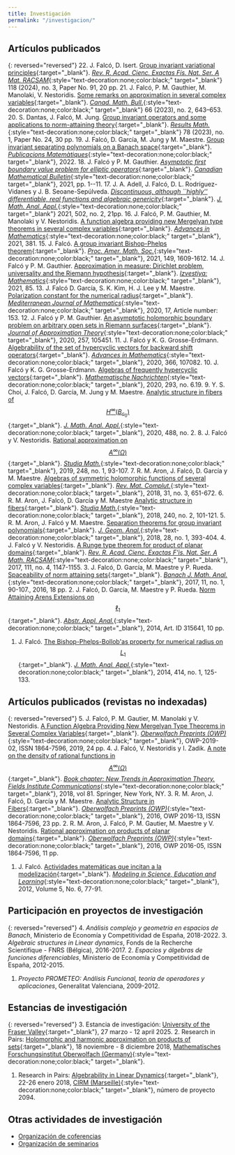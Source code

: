 ```yaml
---
title: Investigación
permalink: "/investigacion/"
---
```


## Artículos publicados

{: reversed="reversed"}
22. J. Falcó, D. Isert. [Group invariant variational principles](https://mathscinet.ams.org/mathscinet-getitem?mr=4732460){:target="_blank"}. [_Rev. R. Acad. Cienc. Exactas Fís. Nat. Ser. A Mat. RACSAM_](https://link.springer.com/journal/13398){:style="text-decoration:none;color:black;" target="_blank"} 118 (2024), no. 3, Paper No. 91, 20 pp.
21. J. Falcó, P. M. Gauthier, M. Manolaki, V. Nestoridis. [Some remarks on approximation in several complex variables](https://mathscinet.ams.org/mathscinet-getitem?mr=4584489){:target="_blank"}. [_Canad. Math. Bull._](https://www.cambridge.org/core/journals/canadian-mathematical-bulletin){:style="text-decoration:none;color:black;" target="_blank"} 66 (2023), no. 2, 643–653.
20. S. Dantas, J. Falcó, M. Jung. [Group invariant operators and some applications to norm-attaining theory](https://mathscinet.ams.org/mathscinet-getitem?mr=4514499){:target="_blank"}. [_Results Math._](https://link.springer.com/journal/944){:style="text-decoration:none;color:black;" target="_blank"} 78 (2023), no. 1, Paper No. 24, 30 pp.
19. J. Falcó, D. García, M. Jung y M. Maestre. [Group invariant separating polynomials on a Banach space](){:target="_blank"}. [_Publicacions Matemàtiques_](https://mat.uab.cat/pubmat/){:style="text-decoration:none;color:black;" target="_blank"}, 2022.
18. J. Falcó y P. M. Gauthier. [_Asymptotic first boundary value problem for elliptic operators_](https://www.cambridge.org/core/journals/canadian-mathematical-bulletin/article/asymptotic-first-boundary-value-problem-for-elliptic-operators/8022DFD1A994B28C07C271427D1B8A2C){:target="_blank"}. [_Canadian Mathematical Bulletin_](https://www.cambridge.org/core/journals/canadian-mathematical-bulletin){:style="text-decoration:none;color:black;" target="_blank"}, 2021, pp. 1--11.
17. J. A. Adell, J. Falcó, D. L. Rodríguez-Vidanes y J. B. Seoane-Sepúlveda. [_Discontinuous, although ``highly'' differentiable, real functions and algebraic genericity_](https://www.sciencedirect.com/science/article/pii/S0022247X21003437){:target="_blank"}. [_J. Math. Anal. Appl._](http://www.sciencedirect.com/science/journal/0022247X){:style="text-decoration:none;color:black;" target="_blank"} 2021, 502, no. 2, 21pp.
16. J. Falcó, P. M. Gauthier, M. Manolaki y V. Nestoridis. [A function algebra providing new Mergelyan type theorems in several complex variables](https://www.sciencedirect.com/science/article/pii/S0001870821000876){:target="_blank"}. [_Advances in Mathematics_](https://www.journals.elsevier.com/advances-in-mathematics){:style="text-decoration:none;color:black;" target="_blank"}, 2021, 381.
15. J. Falcó. [A group invariant Bishop-Phelps theorem](https://www.ams.org/journals/proc/0000-000-00/S0002-9939-2021-15321-5/){:target="_blank"}. [_Proc. Amer. Math. Soc._](https://www.ams.org/publications/journals/journalsframework/proc){:style="text-decoration:none;color:black;" target="_blank"}, 2021, 149, 1609-1612.
14. J. Falcó y P. M. Gauthier. [Approximation in measure: Dirichlet problem, universality and the Riemann hypothesis](https://www.turpion.org/php/paper.phtml?journal_id=im&paper_id=3056){:target="_blank"}. [_Izvestiya: Mathematics_](https://iopscience.iop.org/journal/1064-5632){:style="text-decoration:none;color:black;" target="_blank"}, 2021, 85.
13. J. Falcó D. García, S. K. Kim, H. J. Lee y M. Maestre. [Polarization constant for the numerical radius](https://link.springer.com/article/10.1007/s00009-020-01597-1){:target="_blank"}. [_Mediterranean Journal of Mathematics_](https://www.springer.com/journal/9){:style="text-decoration:none;color:black;" target="_blank"}, 2020, 17, Article number: 153.
12. J. Falcó y P. M. Gauthier. [An asymptotic holomorphic boundary problem on arbitrary open sets in Riemann surfaces](https://www.sciencedirect.com/science/article/abs/pii/S0021904520300873){:target="_blank"}. [_Journal of Approximation Theory_](https://www.sciencedirect.com/journal/journal-of-approximation-theory){:style="text-decoration:none;color:black;" target="_blank"}, 2020, 257, 105451.
11. J. Falcó y K. G. Grosse-Erdmann. [Algebrability of the set of hypercyclic vectors for backward shift operators](https://www.sciencedirect.com/science/article/abs/pii/S0001870820301080?via\%3Dihub){:target="_blank"}. [_Advances in Mathematics_](https://www.journals.elsevier.com/advances-in-mathematics){:style="text-decoration:none;color:black;" target="_blank"}, 2020, 366, 107082.
10. J. Falcó y K. G. Grosse-Erdmann. [Algebras of frequently hypercyclic vectors](https://onlinelibrary.wiley.com/doi/abs/10.1002/mana.201900184){:target="_blank"}. [_Mathematische Nachrichten_](https://onlinelibrary.wiley.com/journal/15222616){:style="text-decoration:none;color:black;" target="_blank"}, 2020, 293, no. 6.19. 
9. Y. S. Choi, J. Falcó, D. García, M. Jung y M. Maestre. [Analytic structure in fibers of $$H^\infty (B_{c_0})$$](https://www.sciencedirect.com/science/article/abs/pii/S0022247X2030250X?via\%3Dihub){:target="_blank"}. [_J. Math. Anal. Appl._](https://www.sciencedirect.com/journal/journal-of-mathematical-analysis-and-applications){:style="text-decoration:none;color:black;" target="_blank"}, 2020, 488, no. 2.
8. J. Falcó y V. Nestoridis. [Rational approximation on $$A^{\infty}(\Omega)$$](https://www.impan.pl/en/publishing-house/journals-and-series/studia-mathematica/all/248/1/112802/rational-approximation-on-a-infty-varomega){:target="_blank"}. [_Studia Math._](https://www.impan.pl/pl/wydawnictwa/czasopisma-i-serie-wydawnicze/studia-mathematica){:style="text-decoration:none;color:black;" target="_blank"}, 2019, 248, no. 1, 93-107.
7. R. M. Aron, J. Falcó, D. García y M. Maestre. [Algebras of symmetric holomorphic functions of several complex variables](https://link.springer.com/article/10.1007/s13163-018-0261-x){:target="_blank"}. [_Rev. Mat. Complut._](https://link.springer.com/journal/13163){:style="text-decoration:none;color:black;" target="_blank"}, 2018, 31, no. 3, 651-672.
6. R. M. Aron, J. Falcó, D. García y M. Maestre [Analytic structure in fibers](https://www.impan.pl/pl/wydawnictwa/czasopisma-i-serie-wydawnicze/studia-mathematica/all/240/2/92294/analytic-structure-in-fibers){:target="_blank"}. [_Studia Math._](https://www.impan.pl/pl/wydawnictwa/czasopisma-i-serie-wydawnicze/studia-mathematica){:style="text-decoration:none;color:black;" target="_blank"}, 2018, 240, no. 2, 101-121.
5. R. M. Aron, J. Falcó y M. Maestre. [Separation theorems for group invariant polynomials](https://link.springer.com/article/10.1007/s12220-017-9825-0){:target="_blank"}. [_J. Geom. Anal._](https://link.springer.com/journal/12220){:style="text-decoration:none;color:black;" target="_blank"}, 2018, 28, no. 1, 393-404.
4. J. Falcó y V. Nestoridis. [A Runge type theorem for product of planar domains](http://link.springer.com/article/10.1007/s13398-016-0353-8){:target="_blank"}. [_Rev. R. Acad. Cienc. Exactas F\'is. Nat. Ser. A Math. RACSAM_](https://link.springer.com/journal/13398){:style="text-decoration:none;color:black;" target="_blank"}, 2017, 111, no. 4, 1147-1155.
3. J. Falcó, D. García, M. Maestre y P. Rueda. [Spaceability of norm attaining sets](http://projecteuclid.org/euclid.bjma/1478746988){:target="_blank"}. [_Banach J. Math. Anal._](https://projecteuclid.org/info/euclid.bjma){:style="text-decoration:none;color:black;" target="_blank"}, 2017, 11, no. 1, 90-107., 2016, 18 pp. 
2. J. Falcó, D. García, M. Maestre y P. Rueda. [Norm Attaining Arens Extensions on $$\ell_1$$](http://www.hindawi.com/journals/aaa/2014/315641/){:target="_blank"}. [_Abstr. Appl. Anal._](http://www.hindawi.com/journals/aaa/){:style="text-decoration:none;color:black;" target="_blank"}, 2014, Art. ID 315641, 10 pp.
1. J. Falcó. [The Bishop-Phelps-Bollob\'as property for numerical radius on $$L_1$$](http://www.sciencedirect.com/science/article/pii/S0022247X13011542){:target="_blank"}. [_J. Math. Anal. Appl._](http://www.sciencedirect.com/science/journal/0022247X){:style="text-decoration:none;color:black;" target="_blank"}, 2014, 414, no. 1, 125-133.

## Artículos publicados (revistas no indexadas)

{: reversed="reversed"}
5. J. Falcó, P. M. Gautier, M. Manolaki y V. Nestoridis. [A Function Algebra Providing New Mergelyan Type Theorems in Several Complex Variables](https://publications.mfo.de/handle/mfo/1401){:target="_blank"}. [_Oberwolfach Preprints (OWP)_](https://publications.mfo.de/handle/mfo/1397){:style="text-decoration:none;color:black;" target="_blank"}, OWP-2019-02, ISSN 1864-7596, 2019, 24 pp.
4. J. Falcó, V. Nestoridis y I. Zadik. [A note on the density of rational functions in $$A^{\infty}(\Omega)$$](https://link.springer.com/chapter/10.1007/978-1-4939-7543-3_2){:target="_blank"}. [_Book chapter: New Trends in Approximation Theory. Fields Institute Communications_](https://link.springer.com/book/10.1007/978-1-4939-7543-3){:style="text-decoration:none;color:black;" target="_blank"}, 2018, vol 81. Springer, New York, NY. 
3. R. M. Aron, J. Falcó, D. García y M. Maestre. [Analytic Structure in Fibers](https://publications.mfo.de/handle/mfo/1123){:target="_blank"}. [_Oberwolfach Preprints (OWP)_](https://publications.mfo.de/handle/mfo/19){:style="text-decoration:none;color:black;" target="_blank"}, 2016, OWP 2016-13, ISSN 1864-7596, 23 pp.
2. R. M. Aron, J. Falcó, P. M. Gautier, M. Maestre y V. Nestoridis. [Rational approximation on products of planar domains](https://publications.mfo.de/handle/mfo/1115){:target="_blank"}. [_Oberwolfach Preprints (OWP)_](https://publications.mfo.de/handle/mfo/19){:style="text-decoration:none;color:black;" target="_blank"}, 2016, OWP 2016-05, ISSN 1864-7596, 11 pp.
1. J. Falcó. [Actividades matemáticas que incitan a la modelización](https://polipapers.upv.es/index.php/MSEL/article/view/2135){:target="_blank"}. [_Modeling in Science, Education and Learning_](https://polipapers.upv.es/index.php/MSEL/index){:style="text-decoration:none;color:black;" target="_blank"}, 2012, Volume 5, No. 6, 77-91.
 
## Participación en proyectos de investigación

{: reversed="reversed"}
4. _Análisis complejo y geometría en espacios de Banach_, Ministerio de Economía y Competitividad de España, 2018-2022.
3. _Algebraic structures in Linear dynamics_, Fonds de la Recherche Scientifique - FNRS (Bélgica), 2016-2017.
2. _Espacios y álgebras de funciones diferenciables_, Ministerio de Economía y Competitividad de España, 2012-2015.
1. _Proyecto PROMETEO: Análisis Funcional, teoría de operadores y aplicaciones_, Generalitat Valenciana, 2009-2012.


## Estancias de investigación

{: reversed="reversed"}
3. Estancia de investigación: [University of the Fraser Valley](https://www.ufv.ca/math/){:target="_blank"}, 27 marzo - 12 april 2025.
2. Research in Pairs: [Holomorphic and harmonic approximation on products of sets](https://www.mfo.de/scientific-program/long-term/research-in-pairs/rip-2018.pdf){:target="_blank"}, 18 noviembre - 8 diciembre 2018, [Mathematisches Forschungsinstitut Oberwolfach (Germany)](https://www.mfo.de/){:style="text-decoration:none;color:black;" target="_blank"}.
1. Research in Pairs: [Algebrability in Linear Dynamics](https://conferences.cirm-math.fr/2094.html){:target="_blank"}, 22-26 enero 2018, [CIRM (Marseille)](https://www.cirm-math.com){:style="text-decoration:none;color:black;" target="_blank"}, número de proyecto 2094.


## Otras actividades de investigación

- [Organización de coferencias](/Conferences/)
- [Organización de seminarios](/Seminar/UV-UPV/)